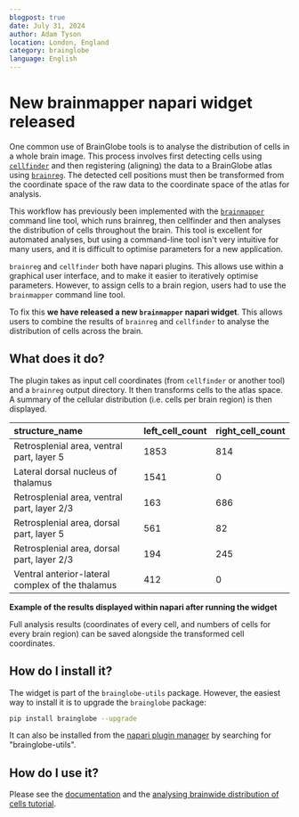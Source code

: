 ```yaml
---
blogpost: true
date: July 31, 2024
author: Adam Tyson
location: London, England
category: brainglobe
language: English
---
```


# New brainmapper napari widget released

One common use of BrainGlobe tools is to analyse the distribution of cells in a whole brain image. This process 
involves first detecting cells using [`cellfinder`](/documentation/cellfinder/index) and then registering (aligning) the 
data to a BrainGlobe atlas using [`brainreg`](/documentation/brainreg/index). The detected cell positions must then be 
transformed from the coordinate space of the raw data to the coordinate space of the atlas for analysis.

This workflow has previously been implemented with the [`brainmapper`](/documentation/brainglobe-workflows/brainmapper/index) 
command line tool, which runs brainreg, then cellfinder and then analyses the distribution of cells throughout 
the brain. This tool is excellent for automated analyses, but using a command-line tool isn't very intuitive for many 
users, and it is difficult to optimise parameters for a new application.

`brainreg` and `cellfinder` both have napari plugins. This allows use within a graphical user interface, and to 
make it easier to iteratively optimise parameters. However, to assign cells to a brain region, users had to use the 
`brainmapper` command line tool. 

To fix this **we have released a new `brainmapper` napari widget**. This allows users to combine the results of 
`brainreg` and `cellfinder` to analyse the distribution of cells across the brain.

## What does it do?

The plugin takes as input cell coordinates (from `cellfinder` or another tool) and a `brainreg` output directory. It 
then transforms cells to the atlas space. A summary of the cellular distribution (i.e. cells per brain region) is 
then displayed.

| structure\_name | left\_cell\_count | right\_cell\_count |
| :--- | :--- | :--- |
| Retrosplenial area, ventral part, layer 5 | 1853 | 814 |
| Lateral dorsal nucleus of thalamus | 1541 | 0 |
| Retrosplenial area, ventral part, layer 2/3 | 163 | 686 | 
| Retrosplenial area, dorsal part, layer 5 | 561 | 82 | 
| Retrosplenial area, dorsal part, layer 2/3 | 194 | 245 |
| Ventral anterior-lateral complex of the thalamus | 412 | 0 |

**Example of the results displayed within napari after running the widget**

Full analysis results (coordinates of every cell, and numbers of cells for every brain region) can be
saved alongside the transformed cell coordinates.

## How do I install it?
The widget is part of the `brainglobe-utils` package. However, the easiest way to install it is to upgrade the 
`brainglobe` package:

```bash
pip install brainglobe --upgrade
```

It can also be installed from the 
[napari plugin manager](https://napari.org/stable/plugins/start_using_plugins/finding_and_installing_plugins.html#find-and-install-plugins) 
by searching for "brainglobe-utils".

## How do I use it?
Please see the [documentation](/documentation/brainglobe-utils/transform-widget) and the
[analysing brainwide distribution of cells tutorial](/tutorials/transform-cells-atlas).

